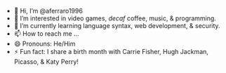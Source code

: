 - 👋 Hi, I’m @aferraro1996
- 👀 I’m interested in video games, *decaf* coffee, music, & programming.
- 🌱 I’m currently learning language syntax, web development, & security.
- 📫 How to reach me ...
- 😄 Pronouns: He/Him
- ⚡ Fun fact: I share a birth month with Carrie Fisher, Hugh Jackman, Picasso, & Katy Perry!

<!---
aferraro1996/aferraro1996 is a ✨ special ✨ repository because its `README.md` (this file) appears on your GitHub profile.
You can click the Preview link to take a look at your changes.
--->
